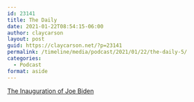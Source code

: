 ```yaml
---
id: 23141
title: The Daily
date: 2021-01-22T08:54:15-06:00
author: claycarson
layout: post
guid: https://claycarson.net/?p=23141
permalink: /timeline/media/podcast/2021/01/22/the-daily-5/
categories:
  - Podcast
format: aside
---
```

<div class="media-details"><a href="">The Inauguration of Joe Biden</a></div>

<div class="media-creator"></div>

<div class="media-rating"></div>